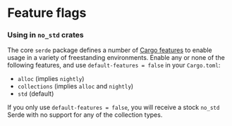 # Feature flags

### Using in `no_std` crates

The core `serde` package defines a number of [Cargo
features](http://doc.crates.io/manifest.html#the-features-section) to enable
usage in a variety of freestanding environments. Enable any or none of the
following features, and use `default-features = false` in your `Cargo.toml`:

- `alloc` (implies `nightly`)
- `collections` (implies `alloc` and `nightly`)
- `std` (default)

If you only use `default-features = false`, you will receive a stock `no_std`
Serde with no support for any of the collection types.
